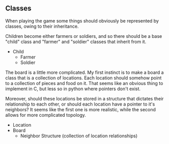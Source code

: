 ## Classes

When playing the game some things should obviously be represented by classes, owing to their inheritance.

Children become either farmers or soldiers, and so there should be a base "child" class and "farmer" and "soldier" classes that inherit from it.

- Child
    - Farmer
    - Soldier

The board is a little more complicated. My first instinct is to make a board a class that is a collection of locations. Each location should somehow point to a collection of pieces and food on it. That seems like an obvious thing to implement in C, but less so in python where pointers don't exist.

Moreover, should these locations be stored in a structure that dictates their relationship to each other, or should each location have a pointer to it's neighbors? It seems like the first one is more realistic, while the second allows for more complicated topology.

- Location
- Board
    - Neighbor Structure (collection of location relationships)
